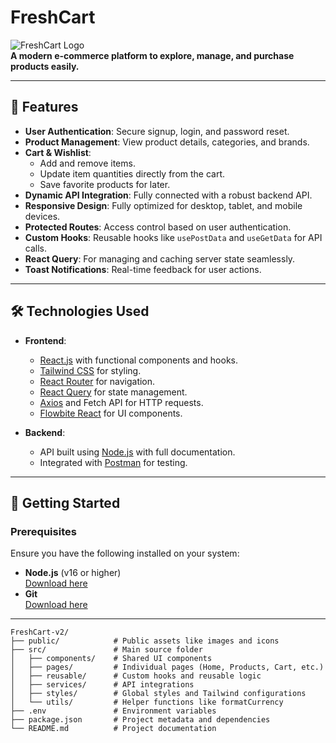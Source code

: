 # **FreshCart**

![FreshCart Logo](https://via.placeholder.com/600x200?text=FreshCart)  
**A modern e-commerce platform to explore, manage, and purchase products easily.**

---

## **🌟 Features**

- **User Authentication**: Secure signup, login, and password reset.
- **Product Management**: View product details, categories, and brands.
- **Cart & Wishlist**:
  - Add and remove items.
  - Update item quantities directly from the cart.
  - Save favorite products for later.
- **Dynamic API Integration**: Fully connected with a robust backend API.
- **Responsive Design**: Fully optimized for desktop, tablet, and mobile devices.
- **Protected Routes**: Access control based on user authentication.
- **Custom Hooks**: Reusable hooks like `usePostData` and `useGetData` for API calls.
- **React Query**: For managing and caching server state seamlessly.
- **Toast Notifications**: Real-time feedback for user actions.

---

## **🛠️ Technologies Used**

- **Frontend**:  
  - [React.js](https://reactjs.org/) with functional components and hooks.
  - [Tailwind CSS](https://tailwindcss.com/) for styling.
  - [React Router](https://reactrouter.com/) for navigation.
  - [React Query](https://tanstack.com/query/latest) for state management.
  - [Axios](https://axios-http.com/) and Fetch API for HTTP requests.
  - [Flowbite React](https://flowbite-react.com/) for UI components.

- **Backend**:  
  - API built using [Node.js](https://nodejs.org/) with full documentation.
  - Integrated with [Postman](https://www.postman.com/) for testing.

---

## **🚀 Getting Started**

### **Prerequisites**

Ensure you have the following installed on your system:

- **Node.js** (v16 or higher)  
  [Download here](https://nodejs.org/)
- **Git**  
  [Download here](https://git-scm.com/)

---

```plaintext
FreshCart-v2/
├── public/            # Public assets like images and icons
├── src/               # Main source folder
│   ├── components/    # Shared UI components
│   ├── pages/         # Individual pages (Home, Products, Cart, etc.)
│   ├── reusable/      # Custom hooks and reusable logic
│   ├── services/      # API integrations
│   ├── styles/        # Global styles and Tailwind configurations
│   └── utils/         # Helper functions like formatCurrency
├── .env               # Environment variables
├── package.json       # Project metadata and dependencies
└── README.md          # Project documentation
